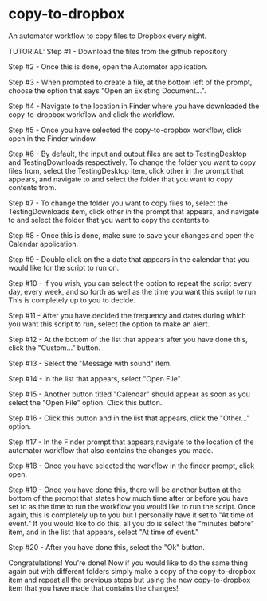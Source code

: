 # copy-to-dropbox
An automator workflow to copy files to Dropbox every night.

TUTORIAL: 
Step #1 - Download the files from the github repository

Step #2 - Once this is done, open the Automator application. 

Step #3 - When prompted to create a file, at the bottom left of the prompt, choose the option that says "Open an Existing Document...". 

Step #4 - Navigate to the location in Finder where you have downloaded the copy-to-dropbox workflow and click the workflow. 

Step #5 - Once you have selected the copy-to-dropbox workflow, click open in the Finder window. 

Step #6 - By default, the input and output files are set to TestingDesktop and TestingDownloads respectively. To change the folder you want to copy files from, select the TestingDesktop item, click other in the prompt that appears, and navigate to and select the folder that you want to copy contents from. 

Step #7 - To change the folder you want to copy files to, select the TestingDownloads item, click other in the prompt that appears, and navigate to and select the folder that you want to copy the contents to. 

Step #8 - Once this is done, make sure to save your changes and open the Calendar application. 

Step #9 - Double click on the a date that appears in the calendar that you would like for the script to run on. 

Step #10 - If you wish, you can select the option to repeat the script every day, every week, and so forth as well as the time you want this script to run. This is completely up to you to decide. 

Step #11 - After you have decided the frequency and dates during which you want this script to run, select the option to make an alert. 

Step #12 - At the bottom of the list that appears after you have done this, click the "Custom..." button. 

Step #13 - Select the "Message with sound" item. 

Step #14 - In the list that appears, select "Open File". 

Step #15 - Another button titled "Calendar" should appear as soon as you select the "Open File" option. Click this button. 

Step #16 - Click this button and in the list that appears, click the "Other..." option. 

Step #17 - In the Finder prompt that appears,navigate to the location of the automator workflow that also contains the changes you made. 

Step #18 - Once you have selected the workflow in the finder prompt, click open. 

Step #19 - Once you have done this, there will be another button at the bottom of the prompt that states how much time after or before you have set to as the time to run the workflow you would like to run the script. Once again, this is completely up to you but I personally have it set to "At time of event." If you would like to do this, all you do is select the "minutes before" item, and in the list that appears, select "At time of event." 

Step #20 - After you have done this, select the "Ok" button. 

Congratulations! You're done! Now if you would like to do the same thing again but with different folders simply make a copy of the copy-to-dropbox item and repeat all the previous steps but using the new copy-to-dropbox item that you have made that contains the changes! 

